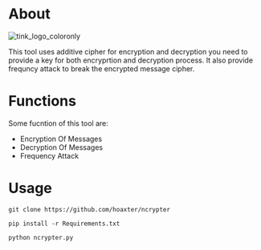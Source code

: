 # About

![tink_logo_coloronly](https://github.com/hoaxter/ncrypter/assets/141468297/b7a839d2-2089-4cdf-a962-7eedf1238bfd)

This tool uses additive cipher for encryption and decryption you need to provide a key for both encryprtion and decryption process.
It also provide frequncy attack to break the encrypted message cipher.
 
# Functions 

Some fucntion of this tool are:

* Encryption Of Messages
* Decryption Of Messages
* Frequency Attack

# Usage
```
git clone https://github.com/hoaxter/ncrypter
```
```
pip install -r Requirements.txt
```
```
python ncrypter.py
```

